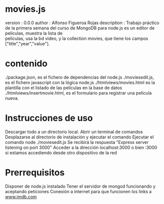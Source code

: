 # movies.js
  version     : 0.0.0 
  author      : Alfonso Figueroa Rojas
  description : Trabajo práctico de la primera semana del curso de MongoDB para node.js es un editor de películas, muestra la lista de  
  películas, usa la bd video, y la collection movies, que tiene los campos ["title","year","value"]. 

# contenido
  ./package.json, es el fichero de dependencias del node.js
  ./moviesedit.js, es el fichero javascript con la lógica node.js
  ./htmlviews/movies.html es la plantilla con el listado de las películas en la base de datos
  ./htmlviews/insertmovie.html, es el formulario para registrar una película nueva.

# Instrucciones de uso
  Descargar todo a un directorio local.
  Abrir un terminal de comandos
  Desplazarse al directorio de instalación y ejecutar el comando <npm install>
  Ejecutar el comando node ./moviesedit.js
  Se recibirá la respuesta "Express server listening on port 3000"
  Acceder a la dirección localhost:3000 o bien <hostname>:3000 si estamos accediendo desde otro dispositivo de la red
  
# Prerrequisitos
  Disponer de node.js instalado
  Tener el servidor de mongod funcionando y aceptando peticiones
  Conexión a internet para que funcionen los links a www.imdb.com


